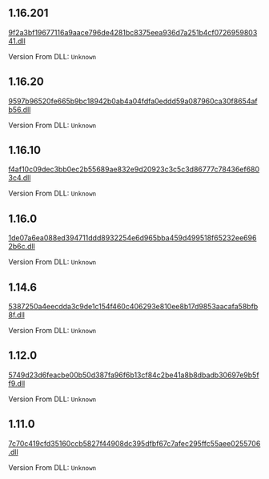 
## 1.16.201
[9f2a3bf19677116a9aace796de4281bc8375eea936d7a251b4cf072695980341.dll](dlls/9f2a3bf19677116a9aace796de4281bc8375eea936d7a251b4cf072695980341.dll)

Version From DLL: `Unknown`
## 1.16.20
[9597b96520fe665b9bc18942b0ab4a04fdfa0eddd59a087960ca30f8654afb56.dll](dlls/9597b96520fe665b9bc18942b0ab4a04fdfa0eddd59a087960ca30f8654afb56.dll)

Version From DLL: `Unknown`
## 1.16.10
[f4af10c09dec3bb0ec2b55689ae832e9d20923c3c5c3d86777c78436ef6803c4.dll](dlls/f4af10c09dec3bb0ec2b55689ae832e9d20923c3c5c3d86777c78436ef6803c4.dll)

Version From DLL: `Unknown`
## 1.16.0
[1de07a6ea088ed394711ddd8932254e6d965bba459d499518f65232ee6962b6c.dll](dlls/1de07a6ea088ed394711ddd8932254e6d965bba459d499518f65232ee6962b6c.dll)

Version From DLL: `Unknown`
## 1.14.6
[5387250a4eecdda3c9de1c154f460c406293e810ee8b17d9853aacafa58bfb8f.dll](dlls/5387250a4eecdda3c9de1c154f460c406293e810ee8b17d9853aacafa58bfb8f.dll)

Version From DLL: `Unknown`
## 1.12.0
[5749d23d6feacbe00b50d387fa96f6b13cf84c2be41a8b8dbadb30697e9b5ff9.dll](dlls/5749d23d6feacbe00b50d387fa96f6b13cf84c2be41a8b8dbadb30697e9b5ff9.dll)

Version From DLL: `Unknown`
## 1.11.0
[7c70c419cfd35160ccb5827f44908dc395dfbf67c7afec295ffc55aee0255706.dll](dlls/7c70c419cfd35160ccb5827f44908dc395dfbf67c7afec295ffc55aee0255706.dll)

Version From DLL: `Unknown`
